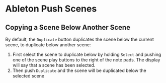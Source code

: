 # Ableton Push Scenes

## Copying a Scene Below Another Scene

By default, the `Duplicate` button duplicates the scene below the current scene, to duplicate below another scene:

1. First select the scene to duplicate below by holding `Select` and pushing one of the scene play buttons to the right of the note pads. The display will say that a scene has been selected.
2. Then push `Duplicate` and the scene will be duplicated below the selected scene
